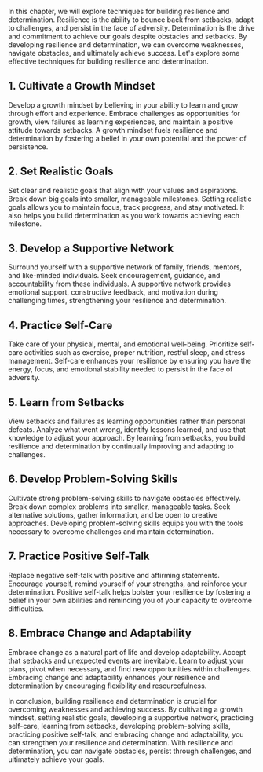 
In this chapter, we will explore techniques for building resilience and determination. Resilience is the ability to bounce back from setbacks, adapt to challenges, and persist in the face of adversity. Determination is the drive and commitment to achieve our goals despite obstacles and setbacks. By developing resilience and determination, we can overcome weaknesses, navigate obstacles, and ultimately achieve success. Let's explore some effective techniques for building resilience and determination.

## 1\. Cultivate a Growth Mindset

Develop a growth mindset by believing in your ability to learn and grow through effort and experience. Embrace challenges as opportunities for growth, view failures as learning experiences, and maintain a positive attitude towards setbacks. A growth mindset fuels resilience and determination by fostering a belief in your own potential and the power of persistence.

## 2\. Set Realistic Goals

Set clear and realistic goals that align with your values and aspirations. Break down big goals into smaller, manageable milestones. Setting realistic goals allows you to maintain focus, track progress, and stay motivated. It also helps you build determination as you work towards achieving each milestone.

## 3\. Develop a Supportive Network

Surround yourself with a supportive network of family, friends, mentors, and like-minded individuals. Seek encouragement, guidance, and accountability from these individuals. A supportive network provides emotional support, constructive feedback, and motivation during challenging times, strengthening your resilience and determination.

## 4\. Practice Self-Care

Take care of your physical, mental, and emotional well-being. Prioritize self-care activities such as exercise, proper nutrition, restful sleep, and stress management. Self-care enhances your resilience by ensuring you have the energy, focus, and emotional stability needed to persist in the face of adversity.

## 5\. Learn from Setbacks

View setbacks and failures as learning opportunities rather than personal defeats. Analyze what went wrong, identify lessons learned, and use that knowledge to adjust your approach. By learning from setbacks, you build resilience and determination by continually improving and adapting to challenges.

## 6\. Develop Problem-Solving Skills

Cultivate strong problem-solving skills to navigate obstacles effectively. Break down complex problems into smaller, manageable tasks. Seek alternative solutions, gather information, and be open to creative approaches. Developing problem-solving skills equips you with the tools necessary to overcome challenges and maintain determination.

## 7\. Practice Positive Self-Talk

Replace negative self-talk with positive and affirming statements. Encourage yourself, remind yourself of your strengths, and reinforce your determination. Positive self-talk helps bolster your resilience by fostering a belief in your own abilities and reminding you of your capacity to overcome difficulties.

## 8\. Embrace Change and Adaptability

Embrace change as a natural part of life and develop adaptability. Accept that setbacks and unexpected events are inevitable. Learn to adjust your plans, pivot when necessary, and find new opportunities within challenges. Embracing change and adaptability enhances your resilience and determination by encouraging flexibility and resourcefulness.

In conclusion, building resilience and determination is crucial for overcoming weaknesses and achieving success. By cultivating a growth mindset, setting realistic goals, developing a supportive network, practicing self-care, learning from setbacks, developing problem-solving skills, practicing positive self-talk, and embracing change and adaptability, you can strengthen your resilience and determination. With resilience and determination, you can navigate obstacles, persist through challenges, and ultimately achieve your goals.

